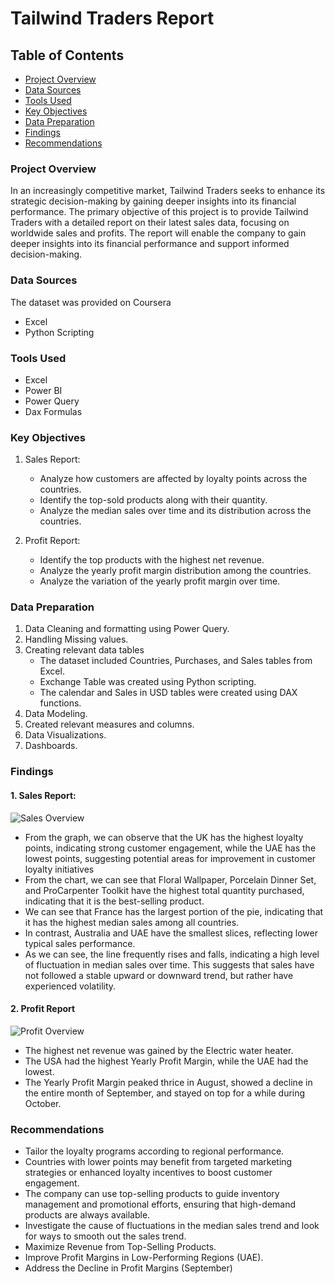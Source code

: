 # Tailwind Traders Report
## Table of Contents
- [Project Overview](#project-overview)
- [Data Sources](#data-sources)
- [Tools Used](#tools-used)
- [Key Objectives](#key-objectives)
- [Data Preparation](#data-preparation)
- [Findings](#findings)
- [Recommendations](#recommendations)

### Project Overview
In an increasingly competitive market, Tailwind Traders seeks to enhance its strategic decision-making by gaining deeper insights into its financial performance. 
The primary objective of this project is to provide Tailwind Traders with a detailed report on their latest sales data, focusing on worldwide sales and profits. The report will enable the company to gain deeper insights into its financial performance and support informed decision-making.

### Data Sources
The dataset was provided on Coursera
- Excel
- Python Scripting

### Tools Used
- Excel
- Power BI
- Power Query
- Dax Formulas

### Key Objectives
1. Sales Report:
   - Analyze how customers are affected by loyalty points across the countries.
   - Identify the top-sold products along with their quantity.
   - Analyze the median sales over time and its distribution across the countries.
     
2. Profit Report:
   - Identify the top products with the highest net revenue.
   - Analyze the yearly profit margin distribution among the countries.
   - Analyze the variation of the yearly profit margin over time.
   
### Data Preparation
1. Data Cleaning and formatting using Power Query.
2. Handling Missing values.
3. Creating relevant data tables
   - The dataset included Countries, Purchases, and Sales tables from Excel.
   - Exchange Table was created using Python scripting.
   - The calendar and Sales in USD tables were created using DAX functions.
4. Data Modeling.
5. Created relevant measures and columns.
6. Data Visualizations.
7. Dashboards.
   
### Findings
#### 1. Sales Report:
   ![Sales Overview](https://github.com/JaishreeRM0201/Traders_PowerBI_Report/blob/main/Sales%20Overview.jpg)

  - From the graph, we can observe that the UK has the highest loyalty points, indicating strong customer engagement, while the UAE has the lowest points, suggesting potential areas for improvement in customer loyalty initiatives
  - From the chart, we can see that Floral Wallpaper, Porcelain Dinner Set, and ProCarpenter Toolkit have the highest total quantity purchased, indicating that it is the best-selling product.
  - We can see that France has the largest portion of the pie, indicating that it has the highest median sales among all countries.
  -  In contrast, Australia and UAE have the smallest slices, reflecting lower typical sales performance.
  - As we can see, the line frequently rises and falls, indicating a high level of fluctuation in median sales over time. This suggests that sales have not followed a stable upward or downward trend, but rather have experienced volatility.
   
#### 2. Profit Report
   ![Profit Overview](https://github.com/user-attachments/assets/ba723a36-006f-4907-aeb0-e56112ab9ce1)

- The highest net revenue was gained by the Electric water heater.
- The USA had the highest Yearly Profit Margin, while the UAE had the lowest.
- The Yearly Profit Margin peaked thrice in August, showed a decline in the entire month of September, and stayed on top for a while during October.
  
### Recommendations
- Tailor the loyalty programs according to regional performance.
-  Countries with lower points may benefit from targeted marketing strategies or enhanced loyalty incentives to boost customer engagement.
- The company can use top-selling products to guide inventory management and promotional efforts, ensuring that high-demand products are always available.
- Investigate the cause of fluctuations in the median sales trend and look for ways to smooth out the sales trend.
- Maximize Revenue from Top-Selling Products.
- Improve Profit Margins in Low-Performing Regions (UAE).
- Address the Decline in Profit Margins (September)
